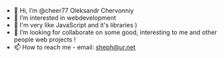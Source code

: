 - 👋 Hi, I’m @cheer77 Oleksandr Chervonniy
- 👀 I’m interested in webdevelopment 
- 🌱 I'm very like JavaScript and it's libraries )
- 💞️ I’m looking for collaborate on some good, interesting to me and other people web projects !
- 📫 How to reach me - email: sheph@ur.net

<!---
cheer77/cheer77 is a ✨ special ✨ repository because its `README.md` (this file) appears on your GitHub profile.
You can click the Preview link to take a look at your changes.
--->
